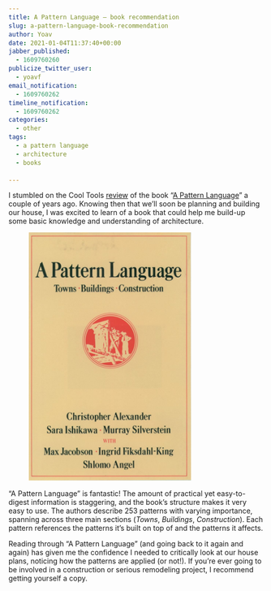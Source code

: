 ```yaml
---
title: A Pattern Language – book recommendation
slug: a-pattern-language-book-recommendation
author: Yoav
date: 2021-01-04T11:37:40+00:00
jabber_published:
  - 1609760260
publicize_twitter_user:
  - yoavf
email_notification:
  - 1609760262
timeline_notification:
  - 1609760262
categories:
  - other
tags:
  - a pattern language
  - architecture
  - books

---
```

I stumbled on the Cool Tools [review][1] of the book &#8220;[A Pattern Language][2]&#8221; a couple of years ago. Knowing then that we&#8217;ll soon be planning and building our house, I was excited to learn of a book that could help me build-up some basic knowledge and understanding of architecture.

<div class="wp-block-image">
  <figure class="aligncenter size-large is-resized"><img loading="lazy" decoding="async" src="images/61dirdek3tl.jpg" alt="A Pattern Language - Book Cover" height="489" /></figure>
</div>

&#8220;A Pattern Language&#8221; is fantastic! The amount of practical yet easy-to-digest information is staggering, and the book&#8217;s structure makes it very easy to use. The authors describe 253 patterns with varying importance, spanning across three main sections (_Towns_, _Buildings_, _Construction_). Each pattern references the patterns it&#8217;s built on top of and the patterns it affects.

Reading through &#8220;A Pattern Language&#8221; (and going back to it again and again) has given me the confidence I needed to critically look at our house plans, noticing how the patterns are applied (or not!). If you&#8217;re ever going to be involved in a construction or serious remodeling project, I recommend getting yourself a copy.

 [1]: https://kk.org/cooltools/a-pattern-language/
 [2]: https://en.wikipedia.org/wiki/A_Pattern_Language